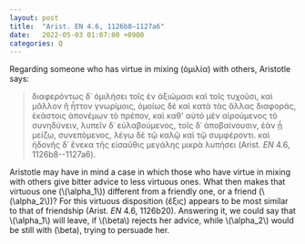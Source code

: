 ```yaml
---
layout: post
title:  "Arist. EN 4.6, 1126b8–1127a6"
date:   2022-05-03 01:07:00 +0900
categories: Q
---
```

Regarding someone who has virtue in mixing (ὁμιλία) with others, Aristotle says:

> διαφερόντως δ᾽ ὁμιλήσει τοῖς ἐν ἀξιώμασι καὶ τοῖς τυχοῦσι,
καὶ μᾶλλον ἢ ἧττον γνωρίμοις, ὁμοίως δὲ καὶ κατὰ τὰς
ἄλλας διαφοράς, ἑκάστοις ἀπονέμων τὸ πρέπον, καὶ καθ'
αὑτὸ μὲν αἱρούμενος τὸ συνηδύνειν, λυπεῖν δ᾽ εὐλαβούμενος,
τοῖς δ᾽ ἀποβαίνουσιν, ἐὰν ᾖ μείζω, συνεπόμενος, λέγω δὲ
τῷ καλῷ καὶ τῷ συμφέροντι. καὶ ἡδονῆς δ᾽ ἕνεκα τῆς
εἰσαῦθις μεγάλης μικρὰ λυπήσει (Arist. *EN* 4.6, 1126b8--1127a6).

Aristotle may have in mind a case in which those who have virtue in mixing with others give bitter advice to less virtuous ones. What then makes that virtuous one (\\(\alpha_1\\)) different from a friendly one, or a friend (\\(\alpha_2\\))? For this virtuous disposition (ἕξις) appears to be most similar to that of friendship (Arist. *EN* 4.6, 1126b20). Answering it, we could say that \\(\alpha_1\\) will leave, if \\(\beta\\) rejects her advice, while \\(\alpha_2\\) would be still with \(\beta\), trying to persuade her. 